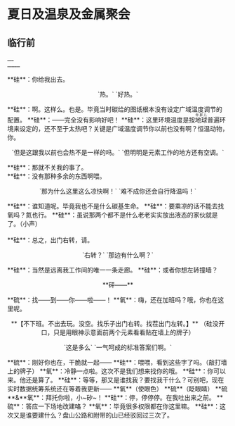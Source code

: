 # 夏日及温泉及金属聚会

## 临行前
><p align="center">
`……`  
`…………`
</p>
**硅**：你给我出去。
<p align="center">
`热。`  
`好热。`
</p>
**硅**：啊。这样么。也是。毕竟当时碳给的图纸根本没有设定广域温度调节的配置。  
**硅**：——完全没有影响好吧！  
**硅**：这里环境温度是按<ruby>地球<rt>你那儿</rt></ruby>普遍环境来设定的，还不至于太热吧？关键是广域温度调节你以前也没有啊？恒温动物，你。  
<p align="center">
`但是这跟我以前也会热不是一样的吗。`  
`但明明是元素工作的地方还有空调。`
</p>
<div class="flex-container">
  <div class="box">**硅**：那就不关我的事了。</div>
  <div class="box">**硅**：没有那种多余的东西啊喂。  
  <p align="center">
  `那为什么这里这么凉快啊！`  
  `难不成你还会自行降温吗！`
  </p>
  **硅**：谁知道呢。毕竟我也不是什么碳基生命。  
  **硅**：要乘凉的话不能去找氧吗？氮也行。  
  **硅**：虽说那两个都不是什么老老实实放出液态的家伙就是了。（小声）</div>
</div>
</br>
**硅**：总之，出门右转，请。  
<p align="center">
`右转？`  
`那边有什么啊？`
</p>
**硅**：当然是远离我工作间的唯一一条走廊。  
**硅**：或者你想左转撞墙？  
<p align="center">**砰——**</p>
**硫**：找——到——你——啦——！  
**氧**：嗨，还在加班吗？哦，你也在这里呢。  
<p align="center">**【不下班。不出去玩。没空。找乐子出门右转。找茬出门左转。】**  
（硅没开口，只是用眼神示意面前两个元素看看贴在墙上的牌子）</p>
<p align="center">
`这是多么`  
`一气呵成的标准答案们啊。`
</p>
**硫**：刚好你也在，干脆就一起——  
**硅**：喂喂，看到这些字了吗。（敲打墙上的牌子）  
**氧**：冷静一点啦。这次不是我们想来找你的哦。  
**硅**：你可以来。他还是算了。  
**硅**：等等，那又是谁找我？要找我干什么？可别吧，现在实时数据统筹系统还在等着我更新——
**氧**（使眼色）  
**硫**（眨眼睛）  
**硫**&**氧**：拜托你啦，小~矽~！  
**硅**：停，停停停。在我吐出来之前。  
**硫**：答应一下场地改建咯？  
**氧**：毕竟很多权限都在你这里嘛。  
**硅**：这次又是谁要建什么？盘山公路和附带的山已经驳回过三次了。  

